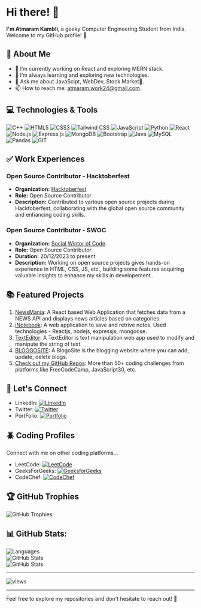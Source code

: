 # Hi there! 👋

**I'm Atmaram Kambli**, a geeky Computer Engineering Student from India. Welcome to my GitHub profile! 🚀

## 💫 About Me

- 🔭 I’m currently working on React and exploring MERN stack.
- 🌱 I’m always learning and exploring new technologies.
- 💬 Ask me about JavaScipt, WebDev, Stock Market💸.
- 📫 How to reach me: atmaram.work24@gmail.com.

## 💻 Technologies & Tools

![C++](https://img.shields.io/badge/c++-%2300599C.svg?style=flat&logo=c%2B%2B&logoColor=white) 
![HTML5](https://img.shields.io/badge/html5-%23E34F26.svg?style=flat&logo=html5&logoColor=white) 
![CSS3](https://img.shields.io/badge/css3-%231572B6.svg?style=flat&logo=css3&logoColor=white) 
![Tailwind CSS](https://img.shields.io/badge/tailwind%20CSS-%231572B6.svg?style=flat&logo=css3&logoColor=white) 
![JavaScript](https://img.shields.io/badge/javascript-%23323330.svg?style=flat&logo=javascript&logoColor=%23F7DF1E) 
![Python](https://img.shields.io/badge/python-3670A0?style=flat&logo=python&logoColor=ffdd54) 
![React](https://img.shields.io/badge/React-61DAFB?style=flat&logo=react&logoColor=white)
![Node.js](https://img.shields.io/badge/Node.js-339933?style=flat&logo=node.js&logoColor=white)
![Express.js](https://img.shields.io/badge/Express.js-000000?style=flat&logo=express&logoColor=white)
![MongoDB](https://img.shields.io/badge/MongoDB-47A248?style=flat&logo=mongodb&logoColor=white)
![Bootstrap](https://img.shields.io/badge/bootstrap-%23563D7C.svg?style=flat&logo=bootstrap&logoColor=white) 
![Java](https://img.shields.io/badge/Java-007396?style=flat&logo=java&logoColor=white)
![MySQL](https://img.shields.io/badge/MySQL-00758F?style=flat&logo=mysql&logoColor=white)
![Pandas](https://img.shields.io/badge/Pandas-150458?style=flat&logo=pandas&logoColor=white)
![GIT](https://img.shields.io/badge/Git-fc6d26?style=flat&logo=git&logoColor=white)

## ✅ Work Experiences

### Open Source Contributor - Hacktoberfest
- **Organization:** [Hacktoberfest](https://hacktoberfest.digitalocean.com/)
- **Role:** Open Source Contributor
- **Description:** Contributed to various open source projects during Hacktoberfest, collaborating with the global open source community and enhancing coding skills.

### Open Source Contributor - SWOC
- **Organization:** [Social Wintor of Code](https://www.socialwinterofcode.com/) 
- **Role:** Open Source Contributor
- **Duration:** 20/12/2023 to present
- **Description:** Working on open source projects gives hands-on experience in HTML, CSS, JS, etc., building some features acquiring valuable insights to enhance my skills in developement .

## 📚 Featured Projects

1. [NewsMania](https://github.com/atmaram-kambli/news-app): A React based Web Application that fetches data from a NEWS API and displays news articles based on categories.
2. [iNotebook](https://github.com/atmaram-kambli/iNotebook-App): A web application to save and retrive notes. Used technologies - Reactjs, nodejs, expressjs, mongoose.
3. [TextEditor](https://github.com/atmaram-kambli/textUtils): A TextEditor is text manipulation web app used to modify and manipute the string of text.
4. [BLOGGOSITE](https://github.com/atmaram-kambli/blogosite): A BlogoSite is the blogging website where you can add, update, delete blogs.
5. [Check out my GitHub Repos](https://github.com/atmaram-kambli?tab=repositories): More than 50+ coding challenges from platforms like FreeCodeCamp, JavaScript30, etc.

## 🤝 Let's Connect

- LinkedIn: [![LinkedIn](https://img.shields.io/badge/LinkedIn-%230077B5.svg?logo=linkedin&logoColor=white)](https://www.linkedin.com/in/atmaram-kambli/)
- Twitter: [![Twitter](https://img.shields.io/badge/Twitter-%231DA1F2.svg?logo=Twitter&logoColor=white)](https://twitter.com/AtmaramKambli)
- PortFolio: <a href="https://atmaram-kambli.netlify.app/" target="_blank" rel="noopener noreferrer">
  <img src="https://img.shields.io/badge/Portfolio-%231DA1F2.svg?logo=Internet%20Explorer&logoColor=white" alt="Portfolio" />
</a>


<!-- Personal WebSite: [![Personal Website](https://img.shields.io/badge/Website-%2312100E.svg?logo=firefox-browser&logoColor=white)](https://yourblog.com) -->

## 🪲 Coding Profiles

Connect with me on other coding platforms...

- LeetCode: [![LeetCode](https://img.shields.io/badge/LeetCode-FFA116?style=flat&logo=leetcode&logoColor=white)](https://leetcode.com/atmaram_kambli/)
- GeeksForGeeks: [![GeeksforGeeks](https://img.shields.io/badge/GeeksforGeeks-0F9D58?style=flat&logo=geeksforgeeks&logoColor=white)](https://auth.geeksforgeeks.org/user/atmaram_kambli)
- CodeChef: [![CodeChef](https://img.shields.io/badge/CodeChef-5B4638?style=flat&logo=codechef&logoColor=white)](https://www.codechef.com/users/kambli_atmaram)


## 🏆 GitHub Trophies

![GitHub Trophies](https://github-profile-trophy.vercel.app/?username=atmaram-kambli&theme=darkhub&no-frame=false&no-bg=false&margin-w=4)

## 📊 GitHub Stats:

![Languages](https://github-readme-stats.vercel.app/api/top-langs?username=atmaram-kambli&show_icons=true&locale=en&layout=compact&theme=dark) </br>
![GitHub Stats](https://github-readme-stats.vercel.app/api?username=atmaram-kambli&show_icons=true&hide_title=true&count_private=true&include_all_commits=true&theme=dark) </br>
![GitHub Stats](https://github-readme-streak-stats.herokuapp.com/?user=atmaram-kambli&theme=dark)

--- 
![views](https://komarev.com/ghpvc/?username=atmaram-kambli&label=Profile%20views&color=0e75b6&style=flat) 

---
Feel free to explore my repositories and don't hesitate to reach out! 🌟

